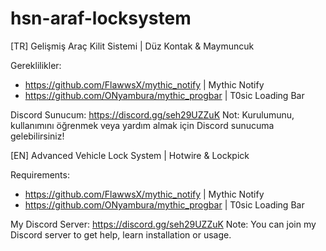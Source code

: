 # hsn-araf-locksystem

[TR]
Gelişmiş Araç Kilit Sistemi | Düz Kontak & Maymuncuk

Gereklilikler:

- https://github.com/FlawwsX/mythic_notify | Mythic Notify
- https://github.com/ONyambura/mythic_progbar | T0sic Loading Bar

Discord Sunucum: https://discord.gg/seh29UZZuK
Not: Kurulumunu, kullanımını öğrenmek veya yardım almak için Discord sunucuma gelebilirsiniz!





[EN]
Advanced Vehicle Lock System | Hotwire & Lockpick

Requirements:

- https://github.com/FlawwsX/mythic_notify | Mythic Notify
- https://github.com/ONyambura/mythic_progbar | T0sic Loading Bar

My Discord Server: https://discord.gg/seh29UZZuK
Note: You can join my Discord server to get help, learn installation or usage.
